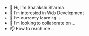 - 👋 Hi, I’m Shatakshi Sharma
- 👀 I’m interested in Web Develepment 
- 🌱 I’m currently learning ...
- 💞️ I’m looking to collaborate on ...
- 📫 How to reach me ...

<!---
shatakshisharma06/shatakshisharma06 is a ✨ special ✨ repository because its `README.md` (this file) appears on your GitHub profile.
You can click the Preview link to take a look at your changes.
--->
